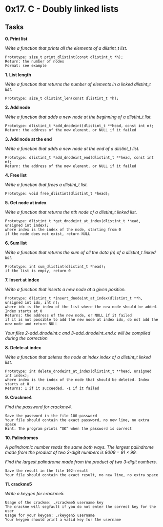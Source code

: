 # 0x17. C - Doubly linked lists


## Tasks


**0. Print list**

*Write a function that prints all the elements of a dlistint_t list.*

    Prototype: size_t print_dlistint(const dlistint_t *h);
    Return: the number of nodes
    Format: see example


**1. List length**

*Write a function that returns the number of elements in a linked dlistint_t list.*

    Prototype: size_t dlistint_len(const dlistint_t *h);


**2. Add node**

*Write a function that adds a new node at the beginning of a dlistint_t list.*

    Prototype: dlistint_t *add_dnodeint(dlistint_t **head, const int n);
    Return: the address of the new element, or NULL if it failed


**3. Add node at the end**

*Write a function that adds a new node at the end of a dlistint_t list.*

    Prototype: dlistint_t *add_dnodeint_end(dlistint_t **head, const int n);
    Return: the address of the new element, or NULL if it failed


**4. Free list**

*Write a function that frees a dlistint_t list.*

    Prototype: void free_dlistint(dlistint_t *head);



**5. Get node at index**

*Write a function that returns the nth node of a dlistint_t linked list.*

    Prototype: dlistint_t *get_dnodeint_at_index(dlistint_t *head, unsigned int index);
    where index is the index of the node, starting from 0
    if the node does not exist, return NULL


**6. Sum list**

*Write a function that returns the sum of all the data (n) of a dlistint_t linked list.*

    Prototype: int sum_dlistint(dlistint_t *head);
    if the list is empty, return 0



**7. Insert at index**

*Write a function that inserts a new node at a given position.*

    Prototype: dlistint_t *insert_dnodeint_at_index(dlistint_t **h, unsigned int idx, int n);
    where idx is the index of the list where the new node should be added. Index starts at 0
    Returns: the address of the new node, or NULL if it failed
    if it is not possible to add the new node at index idx, do not add the new node and return NULL

*Your files 2-add_dnodeint.c and 3-add_dnodeint_end.c will be compiled during the correction*



**8. Delete at index**

*Write a function that deletes the node at index index of a dlistint_t linked list.*

    Prototype: int delete_dnodeint_at_index(dlistint_t **head, unsigned int index);
    where index is the index of the node that should be deleted. Index starts at 0
    Returns: 1 if it succeeded, -1 if it failed


**9. Crackme4**

*Find the password for crackme4.*

    Save the password in the file 100-password
    Your file should contain the exact password, no new line, no extra space
    Hint: The program prints “OK” when the password is correct


**10. Palindromes**

*A palindromic number reads the same both ways. The largest palindrome made from the product of two 2-digit numbers is 9009 = 91 × 99.*

*Find the largest palindrome made from the product of two 3-digit numbers.*

    Save the result in the file 102-result
    Your file should contain the exact result, no new line, no extra space


**11. crackme5**

*Write a keygen for crackme5.*

    Usage of the crackme: ./crackme5 username key
    The crackme will segfault if you do not enter the correct key for the user
    Usage for your keygen: ./keygen5 username
    Your keygen should print a valid key for the username
